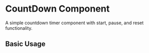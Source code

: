 # CountDown Component

A simple countdown timer component with start, pause, and reset functionality.

## Basic Usage

  <CountDown :initial-time="60" :auto-start="true" />

  <CountDown :initial-time="60" :auto-start="true">
    <template #controls="{ isRunning, start, reset }">
      <button @click="start">
        {{ isRunning ? 'Pause' : 'Start' }}
      </button>
      <button @click="reset">Reset</button>
    </template>
  </CountDown>


  <CountDown :initial-time="60" :auto-start="true">
    <template #controls="{ isRunning, start, reset }">
      <button @click="start">
        {{ isRunning ? 'Pause' : 'Start' }}
      </button>
      <button @click="reset">Reset</button>
    </template>
  </CountDown>
